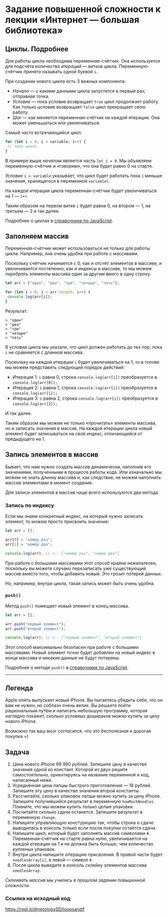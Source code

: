 # Задание повышенной сложности к лекции «Интернет — большая библиотека»

## Циклы. Подробнее

Для работы цикла необходима переменная-счётчик. Она используется для подсчёта количества _итераций_ — витков цикла. Переменную-счётчик принято называть одной буквой `i`.

При создании нового цикла есть 3 важных компонента:
* *Начало* — с какими данными цикла запустится в первый раз; отправная точка.
* *Условие* — пока условие возвращает `true` цикл продолжает работу. Как только цсловие возвращает `false` цикл прекращает свою работу.
* *Шаг* — как меняется переменная-счётчик на каждой итерации. Она может уменьшаться или увеличиваться.

Самый часто встречающийся цикл:
```javascript
for (let i = 0; i < variable; i++) {
 // тело цикла
}
```

В примере выше *началом* является часть `let i = 0`. Мы объявляем переменную-счётчик и «говорим», что она будет равно 0 на старте.

*Условие* `i < variable` указывает, что цикл будет работать пока `i` меньше значения, хранящегося в переменной `variablel`. 

На каждой итерации цикла переменная-счётчик будет увеличиваться на 1 — `i++`.

Таким образом на первом витке `i` будет равна 0, на втором — 1, на третьем — 2 и так далее.

Подробнее о циклах в [справочнике по JavaScript](https://learn.javascript.ru/while-for). 

## Заполняем массив

Переменная-счётчик может использоваться не только для работы цикла. Например, она очень удобна при работе с массивами. 

Поскольку счётчик начинается с 0, как и отсчёт элементов в массиве, и увеличивается постепенно, как и индексы в массиве, то мы можем _перебрать_ элементы массива один за другим вмего в одну строку.

```javascript
let arr = ["один", "два", "три", "четыре", "пять"];

for (let i = 0; i < arr.length; i++) {
 console.log(arr[i]);
}
```

Результат:
```text
> "один" 
> "два" 
> "три" 
> "четыре" 
> "пять"
```

В условии цикла мы указали, что цикл должен работать до тех пор, пока `i` не сравняется с длинной массива.

Поскольку на каждой итерации `i` будет увеличиваться на 1, то в голове мы можем представить следующий порядок действий:
* Итерация 1: `i` равна 0, строка `console.log(arr[i])` преобразуется в `console.log(arr[0]);`
* Итерация 2: `i` равна 1, строка `console.log(arr[i])` преобразуется в `console.log(arr[1]);`
* Итерация 3: `i` равна 2, строка `console.log(arr[i])` преобразуется в `console.log(arr[2]);`

И так далее. 

Таким образом мы можем не только «прочитать» элементы массива, но и записать значения в массив. На каждой итерации цикла новый элемент будет записываться на свой индекс, отличающийся от предыдущего на 1.

## Запись элементов в массив

Бывает, что нам нужно создать массив динамически, наполнив его значениями, полученными в процессе работы кода. Или изначально мы можем не знать длинну массива и, как следствие, не можем наполнить массив элементами в момент создания. 

Для записи элементов в массив чаще всего используются два метода.

### Запись по индексу 

Если мы знаем конкретный индекс, на который нужно записать элемент, то можем просто присвоить значение:

```javascript
let arr = [];

arr[0] = "номер раз";
arr[1] = "номер два";

console.log(arr); // <-- ["номер раз", "номер два"]
```

При работе с большими массивами этот способ крайне нежелателен, поскольку вы можете случано перезаписать уже существующий массив вместо того, чтобы добавить новый. Это грозит потерей данных. 

Но, например, внутри цикла, такая запись может быть очень удобна.

### `push()`

Метод `push()` помещает новый элемент в конец массива.

```javascript
let arr = [];

arr.push("первый элемент");
arr.push("второй элемент");

console.log(arr); // <-- ["первый элемент", "второй элемент"]
```

Этот способ максимально безопасен при работе с большими массивами. Новый элемент точно будет добавлен на новый индекс в конце массива и никакие данные не будут потеряны. 

Подробнее о методе `push()` в [справочнике по JavaScript](https://learn.javascript.ru/array#metody-pop-push-shift-unshift).
______

## Легенда

Apple опять выпускает новый iPhone. Вы пытаетесь убедить себя, что он вам не нужен, но соблазн очень велик. Вы решаете пойти рациональным путём и написать небольшую программу, которая наглядно покажет, сколько условных дошираков можно купить за цену нового iPhone. 

Возможно так ваш мозг согласится, что это бесполезная и дорогая покупка =) 

## Задача

1. Цена нового iPhone 99 990 рублей. Запишите цену в качестве значения одной из констант. Которой из двух решите самостоятельно, ориентируясь на название переменной и код, написанный ниже. 
2. Усреднённая цена лапшы быстрого приготовления — 18 рублей. Запишите эту цену в качестве значения второй константы. 
3. Рассчитайте, сколько упаковок лапши можно купить за цену iPhone. Запишите получившийся результат в переменную `howMuchNoodles`. Помните, что мы можем купить только целые упаковки. 
4. Посчитайте сколько сдачи останется. Запишите результат в переменную `change`.
5. Напишите управляющую констуркцию так, чтобы строка о сдаче выводилась в консоль только если после покупки остаётся сдача. 
6. Напишите цикл, который будет заполнять массив символами `#`. Переменная-счётчик на старте равна нулю, увеличивается на каждой итерации на 1 и не должна быть больше, чем количество купленых упаковок. 
7. Внутри цикла напишите операцию присвоения. В правой части будет `noodlesArray[i]`, в левой — символ `#`.
8. После цикла выведите в консоль склейку элементов массива `noodlesArray`. 

_Склеивать массив мы учились в прошлом задании повышенной сложности._

### Ссылка на исходный код
https://repl.it/@netologySD/loopsandif